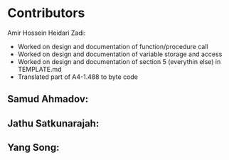 # Contributors
Amir Hossein Heidari Zadi:
- Worked on design and documentation of function/procedure call
- Worked on design and documentation of variable storage and access
- Worked on design and documentation of section 5 (everythin else) in TEMPLATE.md
- Translated part of A4-1.488 to byte code

Samud Ahmadov:
-

Jathu Satkunarajah:
-

Yang Song:
-